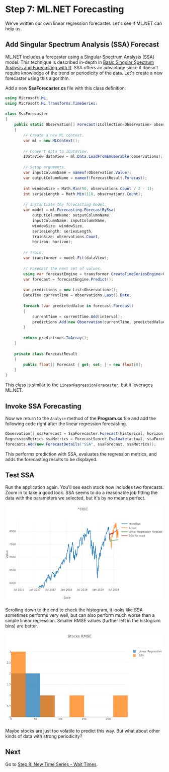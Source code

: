 # Step 7: ML.NET Forecasting

We've written our own linear regression forecaster.
Let's see if ML.NET can help us.

## Add Singular Spectrum Analysis (SSA) Forecast

ML.NET includes a forecaster using a Singular Spectrum Analysis (SSA) model.
This technique is described in-depth in [Basic Singular Spectrum Analysis and Forecasting with R](https://arxiv.org/pdf/1206.6910.pdf).
SSA offers an advantage since it doesn’t require knowledge of the trend or periodicity of the data.
Let's create a new forecaster using this algorithm.

Add a new **SsaForecaster.cs** file with this class definition:

```csharp
using Microsoft.ML;
using Microsoft.ML.Transforms.TimeSeries;

class SsaForecaster
{
    public static Observation[] Forecast(ICollection<Observation> observations, int horizon, TimeSpan interval)
    {
        // Create a new ML context.
        var ml = new MLContext();

        // Convert data to IDataView.
        IDataView dataView = ml.Data.LoadFromEnumerable(observations);

        // Setup arguments.
        var inputColumnName = nameof(Observation.Value);
        var outputColumnName = nameof(ForecastResult.Forecast);

        int windowSize = Math.Min(50, observations.Count / 2 - 1);
        int seriesLength = Math.Min(110, observations.Count);

        // Instantiate the forecasting model.
        var model = ml.Forecasting.ForecastBySsa(
            outputColumnName: outputColumnName,
            inputColumnName: inputColumnName,
            windowSize: windowSize,
            seriesLength: seriesLength,
            trainSize: observations.Count,
            horizon: horizon);

        // Train.
        var transformer = model.Fit(dataView);

        // Forecast the next set of values.
        using var forecastEngine = transformer.CreateTimeSeriesEngine<Observation, ForecastResult>(ml);
        var forecast = forecastEngine.Predict();

        var predictions = new List<Observation>();
        DateTime currentTime = observations.Last().Date;

        foreach (var predictedValue in forecast.Forecast)
        {
            currentTime = currentTime.Add(interval);
            predictions.Add(new Observation(currentTime, predictedValue));
        }

        return predictions.ToArray();
    }

    private class ForecastResult
    {
        public float[] Forecast { get; set; } = new float[0];
    }
}
```

This class is similar to the `LinearRegressionForecaster`, but it leverages ML.NET.

## Invoke SSA Forecasting

Now we return to the `Analyze` method of the **Program.cs** file and add the following code right after the linear regression forecasting.

```csharp
Observation[] ssaForecast = SsaForecaster.Forecast(historical, horizon, timeSeries.Interval);
RegressionMetrics ssaMetrics = ForecastScorer.Evaluate(actual, ssaForecast);
forecasts.Add(new ForecastDetails("SSA", ssaForecast, ssaMetrics));
```

This performs prediction with SSA, evaluates the regression metrics, and adds the forecasting results to be displayed.

## Test SSA

Run the application again.
You'll see each stock now includes two forecasts.
Zoom in to take a good look.
SSA seems to do a reasonable job fitting the data with the parameters we selected, but it's by no means perfect.

![alt text](./images/ssa-forecast.png "Chart with SSA forecasting and linear regression")

Scrolling down to the end to check the histogram, it looks like SSA sometimes performs very well, but can also perform much worse than a simple linear regression.
Smaller RMSE values (further left in the histogram bins) are better.

![alt text](./images/ssa-rmse.png "Histogram with SSA and linear regression")

Maybe stocks are just too volatile to predict this way.
But what about other kinds of data with strong periodicity?

## Next

Go to [Step 8: New Time Series - Wait Times](./Step8.md).
